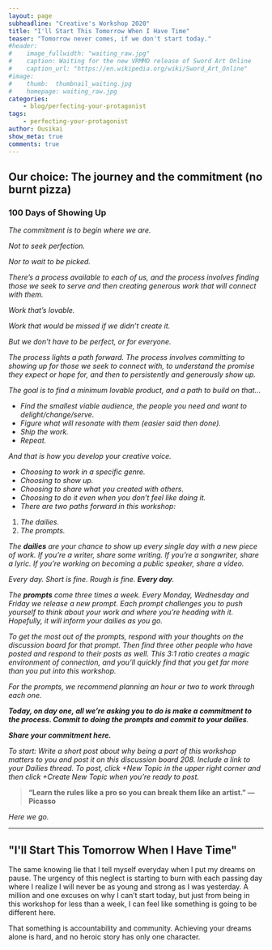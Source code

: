 ```yaml
---
layout: page
subheadline: "Creative's Workshop 2020"
title: "I'll Start This Tomorrow When I Have Time"
teaser: "Tomorrow never comes, if we don't start today."
#header:
#    image_fullwidth: "waiting_raw.jpg"
#    caption: Waiting for the new VRMMO release of Sword Art Online
#    caption_url: "https://en.wikipedia.org/wiki/Sword_Art_Online"
#image:
#    thumb:  thumbnail_waiting.jpg
#    homepage: waiting_raw.jpg
categories:
    - blog/perfecting-your-protagonist
tags:
    - perfecting-your-protagonist
author: Ousikai
show_meta: true
comments: true
---
```

## Our choice: The journey and the commitment (no burnt pizza) 
### 100 Days of Showing Up
*The commitment is to begin where we are.*

*Not to seek perfection.*

*Nor to wait to be picked.*

*There’s a process available to each of us, and the process involves finding those we seek to serve and then creating generous work that will connect with them.*

*Work that’s lovable.*

*Work that would be missed if we didn’t create it.*

*But we don’t have to be perfect, or for everyone.*

*The process lights a path forward. The process involves committing to showing up for those we seek to connect with, to understand the promise they expect or hope for, and then to persistently and generously show up.*

*The goal is to find a minimum lovable product, and a path to build on that…*

* *Find the smallest viable audience, the people you need and want to delight/change/serve.*
* *Figure what will resonate with them (easier said then done).*
* *Ship the work.*
* *Repeat.*

*And that is how you develop your creative voice.*

* *Choosing to work in a specific genre.*
* *Choosing to show up.*
* *Choosing to share what you created with others.*
* *Choosing to do it even when you don’t feel like doing it.*
* *There are two paths forward in this workshop:*

1. *The dailies.*
2. *The prompts.*

*The **dailies** are your chance to show up every single day with a new piece of work. If you’re a writer, share some writing. If you’re a songwriter, share a lyric. If you’re working on becoming a public speaker, share a video.*

*Every day. Short is fine. Rough is fine. **Every day**.*

*The **prompts** come three times a week. Every Monday, Wednesday and Friday we release a new prompt. Each prompt challenges you to push yourself to think about your work and where you’re heading with it. Hopefully, it will inform your dailies as you go.*

*To get the most out of the prompts, respond with your thoughts on the discussion board for that prompt. Then find three other people who have posted and respond to their posts as well. This 3:1 ratio creates a magic environment of connection, and you’ll quickly find that you get far more than you put into this workshop.*

*For the prompts, we recommend planning an hour or two to work through each one.*

***Today, on day one, all we’re asking you to do is make a commitment to the process. Commit to doing the prompts and commit to your dailies**.*

***Share your commitment here.***

*To start: Write a short post about why being a part of this workshop matters to you and post it on this discussion board 208. Include a link to your Dailies thread. To post, click +New Topic in the upper right corner and then click +Create New Topic when you’re ready to post.*

> **“Learn the rules like a pro so you can break them like an artist.” — Picasso**

*Here we go.*

------

## "I'll Start This Tomorrow When I Have Time"
The same knowing lie that I tell myself everyday when I put my dreams on pause. The urgency of this neglect is starting to burn with each passing day where I realize I will never be as young and strong as I was yesterday. A million and one excuses on why I can’t start today, but just from being in this workshop for less than a week, I can feel like something is going to be different here.

That something is accountability and community. Achieving your dreams alone is hard, and no heroic story has only one character.